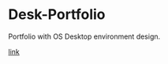 # Desk-Portfolio
Portfolio with OS Desktop environment design.

[link](https://patricklalaina.github.io/Desk-Portfolio/)
